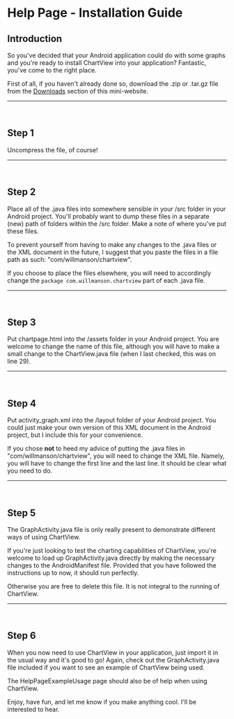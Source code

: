 # Help Page - Installation Guide #

## Introduction ##

So you've decided that your Android application could do with some graphs and you're ready to install ChartView into your application? Fantastic, you've come to the right place.

First of all, if you haven't already done so, download the .zip or .tar.gz file from the [Downloads](http://code.google.com/p/android-chart-view/downloads/list) section of this mini-website.


---


<br />

## Step 1 ##

Uncompress the file, of course!


---


<br />

## Step 2 ##

Place all of the .java files into somewhere sensible in your /src folder in your Android project. You'll probably want to dump these files in a separate (new) path of folders within the /src folder. Make a note of where you've put these files.

To prevent yourself from having to make any changes to the .java files or the XML document in the future, I suggest that you paste the files in a file path as such: "com/willmanson/chartview".

If you choose to place the files elsewhere, you will need to accordingly change the `package com.willmanson.chartview` part of each .java file.


---


<br />

## Step 3 ##

Put chartpage.html into the /assets folder in your Android project. You are welcome to change the name of this file, although you will have to make a small change to the ChartView.java file (when I last checked, this was on line 29).


---


<br />

## Step 4 ##

Put activity\_graph.xml into the /layout folder of your Android project. You could just make your own version of this XML document in the Android project, but I include this for your convenience.

If you chose **not** to heed my advice of putting the .java files in "com/willmanson/chartview", you will need to change the XML file. Namely, you will have to change the first line and the last line. It should be clear what you need to do.


---


<br />

## Step 5 ##

The GraphActivity.java file is only really present to demonstrate different ways of using ChartView.

If you're just looking to test the charting capabilities of ChartView, you're welcome to load up GraphActivity.java directly by making the necessary changes to the AndroidManifest file. Provided that you have followed the instructions up to now, it should run perfectly.

Otherwise you are free to delete this file. It is not integral to the running of ChartView.


---


<br />

## Step 6 ##

When you now need to use ChartView in your application, just import it in the usual way and it's good to go! Again, check out the GraphActivity.java file included if you want to see an example of ChartView being used.

The HelpPageExampleUsage page should also be of help when using ChartView.

Enjoy, have fun, and let me know if you make anything cool. I'll be interested to hear.